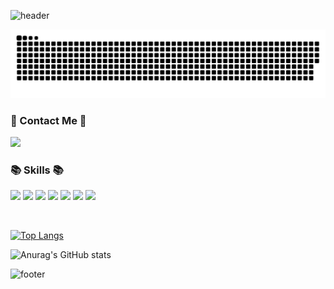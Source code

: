 ![header](https://capsule-render.vercel.app/api?type=wave&text=Ma's%20Github%20!&color=0:a8edea,100:fed6e3&height=200&fontColor=F5F8F9&fontSize=60&animation=twinkling)
<br />

![snake gif](https://github.com/mayungyeong/mayungyeong/blob/output/github-contribution-grid-snake.svg)
<br />

### 🍄 Contact Me 🍄
<p>
<a href="mailto:kwn07191@naver.com" target="_blank"><img src="https://img.shields.io/badge/kwn07191@naver.com-03C75A?style=flat&logo=naver&logoColor=white"/></a>
</p>

### 📚 Skills 📚
<p>
  <img src="https://img.shields.io/badge/React-61DAFB?style=flat&logo=React&logoColor=white"/>
  <img src="https://img.shields.io/badge/HTML5-E34F26?style=flat&logo=HTML5&logoColor=white"/>
  <img src="https://img.shields.io/badge/CSS3-1572B6?style=flat&logo=CSS3&logoColor=white"/>
  <img src="https://img.shields.io/badge/JavaScript-F7DF1E?style=flat&logo=JavaScript&logoColor=white"/>
  <img src="https://img.shields.io/badge/Node.js-339933?style=flat&logo=Node.js&logoColor=white"/>
  <img src="https://img.shields.io/badge/MySQL-4479A1?style=flat&logo=MySQL&logoColor=white"/>
  <img src="https://img.shields.io/badge/Oracle-F80000?style=flat&logo=Oracle&logoColor=white"/>
</p>

<br />


[![Top Langs](https://github-readme-stats.vercel.app/api/top-langs/?username=mayungyeong&layout=compact)](https://github.com/anuraghazra/github-readme-stats)
<br />

![Anurag's GitHub stats](https://github-readme-stats.vercel.app/api?username=mayungyeong&show_icons=true&theme=flag-india)
<br />

![footer](https://capsule-render.vercel.app/api?type=wave&color=0:a8edea,100:fed6e3&height=200&section=footer)
